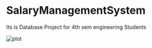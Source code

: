 # SalaryManagementSystem
Its is Database Project for 4th sem engineering Students 

![plot](https://drive.google.com/file/d/1jdK-l0XvRNSokcCQl2qWU1m3aGpDQt_i/view?usp=sharing)
